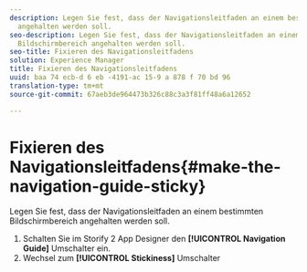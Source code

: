```yaml
---
description: Legen Sie fest, dass der Navigationsleitfaden an einem bestimmten Bildschirmbereich
  angehalten werden soll.
seo-description: Legen Sie fest, dass der Navigationsleitfaden an einem bestimmten
  Bildschirmbereich angehalten werden soll.
seo-title: Fixieren des Navigationsleitfadens
solution: Experience Manager
title: Fixieren des Navigationsleitfadens
uuid: baa 74 ecb-d 6 eb -4191-ac 15-9 a 878 f 70 bd 96
translation-type: tm+mt
source-git-commit: 67aeb3de964473b326c88c3a3f81ff48a6a12652

---
```



# Fixieren des Navigationsleitfadens{#make-the-navigation-guide-sticky}

Legen Sie fest, dass der Navigationsleitfaden an einem bestimmten Bildschirmbereich angehalten werden soll.

1. Schalten Sie im Storify 2 App Designer den **[!UICONTROL Navigation Guide]** Umschalter ein.
1. Wechsel zum **[!UICONTROL Stickiness]** Umschalter
